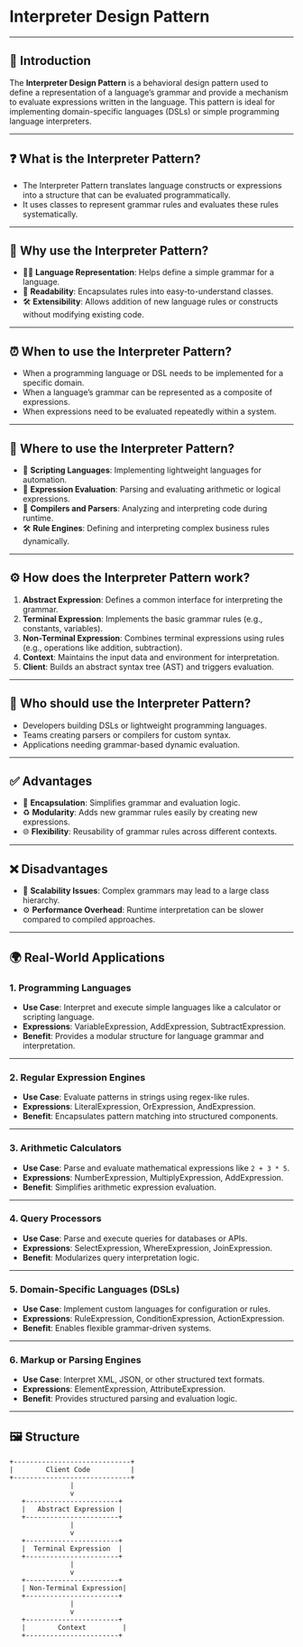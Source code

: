 # Interpreter Design Pattern

---

## 🔎 Introduction
The **Interpreter Design Pattern** is a behavioral design pattern used to define a representation of a language’s grammar and provide a mechanism to evaluate expressions written in the language. This pattern is ideal for implementing domain-specific languages (DSLs) or simple programming language interpreters.

---

## ❓ What is the Interpreter Pattern?
- The Interpreter Pattern translates language constructs or expressions into a structure that can be evaluated programmatically.
- It uses classes to represent grammar rules and evaluates these rules systematically.

---

## 🤔 Why use the Interpreter Pattern?
- 🧑‍💻 **Language Representation**: Helps define a simple grammar for a language.
- 📖 **Readability**: Encapsulates rules into easy-to-understand classes.
- 🛠️ **Extensibility**: Allows addition of new language rules or constructs without modifying existing code.

---

## ⏰ When to use the Interpreter Pattern?
- When a programming language or DSL needs to be implemented for a specific domain.
- When a language’s grammar can be represented as a composite of expressions.
- When expressions need to be evaluated repeatedly within a system.

---

## 📍 Where to use the Interpreter Pattern?
- 🧩 **Scripting Languages**: Implementing lightweight languages for automation.
- 🔢 **Expression Evaluation**: Parsing and evaluating arithmetic or logical expressions.
- 📜 **Compilers and Parsers**: Analyzing and interpreting code during runtime.
- 🛠️ **Rule Engines**: Defining and interpreting complex business rules dynamically.

---

## ⚙️ How does the Interpreter Pattern work?

1. **Abstract Expression**: Defines a common interface for interpreting the grammar.
2. **Terminal Expression**: Implements the basic grammar rules (e.g., constants, variables).
3. **Non-Terminal Expression**: Combines terminal expressions using rules (e.g., operations like addition, subtraction).
4. **Context**: Maintains the input data and environment for interpretation.
5. **Client**: Builds an abstract syntax tree (AST) and triggers evaluation.

---

## 👥 Who should use the Interpreter Pattern?
- Developers building DSLs or lightweight programming languages.
- Teams creating parsers or compilers for custom syntax.
- Applications needing grammar-based dynamic evaluation.

---

## ✅ Advantages
- 🔗 **Encapsulation**: Simplifies grammar and evaluation logic.
- ♻️ **Modularity**: Adds new grammar rules easily by creating new expressions.
- 🌐 **Flexibility**: Reusability of grammar rules across different contexts.

---

## ❌ Disadvantages
- 🧩 **Scalability Issues**: Complex grammars may lead to a large class hierarchy.
- ⚙️ **Performance Overhead**: Runtime interpretation can be slower compared to compiled approaches.

---

## 🌍 Real-World Applications

### 1. **Programming Languages**
- **Use Case**: Interpret and execute simple languages like a calculator or scripting language.
- **Expressions**: VariableExpression, AddExpression, SubtractExpression.
- **Benefit**: Provides a modular structure for language grammar and interpretation.

---

### 2. **Regular Expression Engines**
- **Use Case**: Evaluate patterns in strings using regex-like rules.
- **Expressions**: LiteralExpression, OrExpression, AndExpression.
- **Benefit**: Encapsulates pattern matching into structured components.

---

### 3. **Arithmetic Calculators**
- **Use Case**: Parse and evaluate mathematical expressions like `2 + 3 * 5`.
- **Expressions**: NumberExpression, MultiplyExpression, AddExpression.
- **Benefit**: Simplifies arithmetic expression evaluation.

---

### 4. **Query Processors**
- **Use Case**: Parse and execute queries for databases or APIs.
- **Expressions**: SelectExpression, WhereExpression, JoinExpression.
- **Benefit**: Modularizes query interpretation logic.

---

### 5. **Domain-Specific Languages (DSLs)**
- **Use Case**: Implement custom languages for configuration or rules.
- **Expressions**: RuleExpression, ConditionExpression, ActionExpression.
- **Benefit**: Enables flexible grammar-driven systems.

---

### 6. **Markup or Parsing Engines**
- **Use Case**: Interpret XML, JSON, or other structured text formats.
- **Expressions**: ElementExpression, AttributeExpression.
- **Benefit**: Provides structured parsing and evaluation logic.

---

## 🖼️ Structure

```plaintext
+-----------------------------+
|        Client Code          |
+-----------------------------+
               |
               v
   +-----------------------+
   |   Abstract Expression |
   +-----------------------+
               |
               v
   +-----------------------+
   |  Terminal Expression  |
   +-----------------------+
               |
               v
   +-----------------------+
   | Non-Terminal Expression|
   +-----------------------+
               |
               v
   +-----------------------+
   |        Context         |
   +-----------------------+
